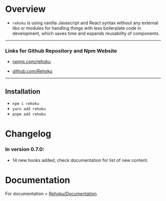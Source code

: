 # Overview

- `rehoku` is using vanilla Javascript and React syntax without any external libs or modules for handling things with less boilerplate code in development, which saves time and expands reusability of components.

---

### Links for Github Repository and Npm Website

- [npmjs.com/rehoku](https://www.npmjs.com/package/rehoku?activeTab=readme)

- [github.com/Rehoku](https://github.com/latids/Rehoku)

---

## Installation

- `npm i rehoku`
- `yarn add rehoku`
- `pnpm add rehoku`

# Changelog

### In version 0.7.0:

- 14 new hooks added, check documentation for list of new content.

# Documentation

For documentation = [Rehoku/Documentation](https://github.com/latids/Rehoku/blob/main/documentation/DOCUMENTATION.MD)
